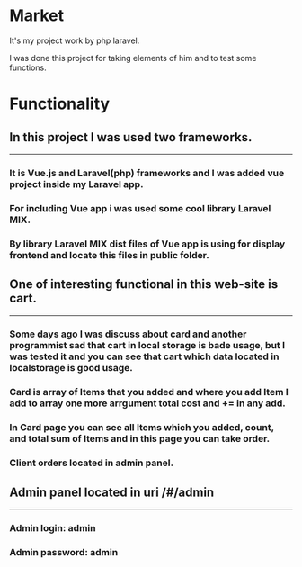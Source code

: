 Market
===============
It's my project work by php laravel.

I was done this project for taking elements of him and to test some functions.

# Functionality
## In this project I was used two frameworks.
---
### It is Vue.js and Laravel(php) frameworks and I was added vue project inside my Laravel app.

### For including Vue app i was used some cool library Laravel MIX.

### By library Laravel MIX dist files of Vue app is using for display frontend and locate this files in public folder.

## One of interesting functional in this web-site is cart.
---
### Some days ago I was discuss about card and another programmist sad that cart in local storage is bade usage, but I was tested it and you can see that cart which data located in localstorage is good usage.

### Card is array of Items that you added and where you add Item I add to array one more arrgument total cost and += in any add. 

### In Card page you can see all Items which you added, count, and total sum of Items and in this page you can take order.

### Client orders located in admin panel.

## Admin panel located in uri /#/admin
---

### Admin login: admin

### Admin password: admin